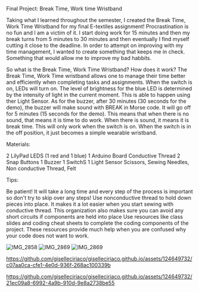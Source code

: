 Final Project: Break Time, Work time Wristband

Taking what I learned throughout the semester, I created the Break Time, Work Time Wristband for my final E-textiles assignment! Procrastination is no fun and I am a victim of it. I start doing work for 15 minutes and then my break turns from 5 minutes to 30 minutes and then eventually I find myself cutting it close to the deadline. In order to attempt on improving with my time management, I wanted to create something that keeps me in check. Something that would allow me to improve my bad habbits.  

So what is the Break Time, Work Time Wristband? How does it work? The Break Time, Work Time wristband allows one to manage their time better and efficiently when completing tasks and assignments. When the switch is on, LEDs will turn on. The level of brightness for the blue LED is determined by the intensity of light in the current moment. This is able to happen using ther Light Sensor. As for the buzzer, after 30 minutes (30 seconds for the demo), the buzzer will make sound with BREAK in Morse code. It will go off for 5 minutes (15 seconds for the demo). This means that when there is no sound, that means it is time to do work. When there is sound, it means it is break time. This will only work when the switch is on. When the switch is in the off position, it just becomes a simple wearable wristband. 

Materials:

2 LilyPad LEDS (1 red and 1 blue)
1 Arduino Board
Conductive Thread 
2 Snap Buttons
1 Buzzer
1 SwitchS
1 Light Sensor
Scissors, Sewing Needles, Non conductive Thread, Felt

Tips: 

Be patient! It will take a long time and every step of the process is important so don't try to skip over any steps!
Use nonconductive thread to hold down pieces into place. It makes it a lot easier when you start sewing with conductive thread. This organization also makes sure you can avoid any short circuits if components are held into place
Use resources like class slides and coding cheat sheets to complete the coding components of the project. These resources provide much help when you are confused why your code does not want to work.

![IMG_2858](https://github.com/giselleciriaco/giselleciriaco.github.io/assets/124649732/0b540906-cdbd-4400-940a-0d8daf2b6516)
![IMG_2869](https://github.com/giselleciriaco/giselleciriaco.github.io/assets/124649732/1eed1131-6837-422f-8d09-25cef2411f2e)
![IMG_2869](https://github.com/giselleciriaco/giselleciriaco.github.io/assets/124649732/ac1f98f7-aa65-472e-bef5-f4e1ede1f11c)

https://github.com/giselleciriaco/giselleciriaco.github.io/assets/124649732/c07aa0ca-cfe1-4e0d-936f-268ac100339b

https://github.com/giselleciriaco/giselleciriaco.github.io/assets/124649732/21ec09a8-6992-4a9b-910d-9e8a2738be55

